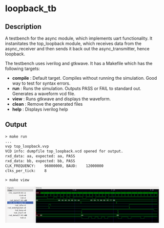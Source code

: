 # loopback_tb

## Description

A testbench for the async module, which implements uart
functionality.  It instanitates the top_loopback module,
which receives data from the async_receiver and then
sends it back out the async_transmitter, hence loopback.

The testbench uses iverilog and gtkwave.  It has a Makefile which
has the following targets:

* __compile__ : Default target. Compiles without running the simulation.  Good way to
  test for syntax errors.
* __run__ : Runs the simulation. Outputs PASS or FAIL to standard out.
  Generates a waveform vcd file.
* __view__ : Runs gtkwave and displays the waveform.
* __clean__ : Remove the generated files
* __help__ : Displays iverilog help

## Output

```
> make run
...
vvp top_loopback.vvp
VCD info: dumpfile top_loopback.vcd opened for output.
rxd_data: aa, expected: aa, PASS
rxd_data: bb, expected: bb, PASS
CLK_FREQUENCY:    96000000, BAUD:    12000000
clks_per_tick:    8
```

```
> make view
```

![loopback_tb waveform](images/loopback_tb.png)



